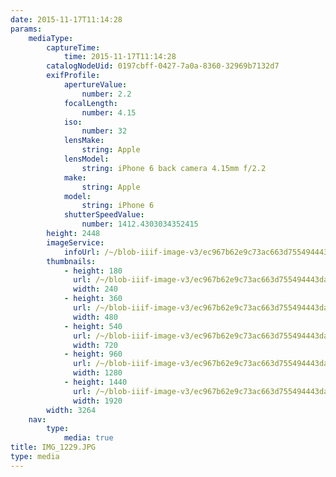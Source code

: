 ```yaml
---
date: 2015-11-17T11:14:28
params:
    mediaType:
        captureTime:
            time: 2015-11-17T11:14:28
        catalogNodeUid: 0197cbff-0427-7a0a-8360-32969b7132d7
        exifProfile:
            apertureValue:
                number: 2.2
            focalLength:
                number: 4.15
            iso:
                number: 32
            lensMake:
                string: Apple
            lensModel:
                string: iPhone 6 back camera 4.15mm f/2.2
            make:
                string: Apple
            model:
                string: iPhone 6
            shutterSpeedValue:
                number: 1412.4303034352415
        height: 2448
        imageService:
            infoUrl: /~/blob-iiif-image-v3/ec967b62e9c73ac663d755494443da6da7578278caf41490eee34b77c50915c8/info.json
        thumbnails:
            - height: 180
              url: /~/blob-iiif-image-v3/ec967b62e9c73ac663d755494443da6da7578278caf41490eee34b77c50915c8/full/240%2C180/0/default.jpg
              width: 240
            - height: 360
              url: /~/blob-iiif-image-v3/ec967b62e9c73ac663d755494443da6da7578278caf41490eee34b77c50915c8/full/480%2C360/0/default.jpg
              width: 480
            - height: 540
              url: /~/blob-iiif-image-v3/ec967b62e9c73ac663d755494443da6da7578278caf41490eee34b77c50915c8/full/720%2C540/0/default.jpg
              width: 720
            - height: 960
              url: /~/blob-iiif-image-v3/ec967b62e9c73ac663d755494443da6da7578278caf41490eee34b77c50915c8/full/1280%2C960/0/default.jpg
              width: 1280
            - height: 1440
              url: /~/blob-iiif-image-v3/ec967b62e9c73ac663d755494443da6da7578278caf41490eee34b77c50915c8/full/1920%2C1440/0/default.jpg
              width: 1920
        width: 3264
    nav:
        type:
            media: true
title: IMG_1229.JPG
type: media
---
```

